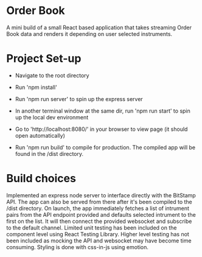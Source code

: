 # Order Book

A mini build of a small React based application that takes streaming Order Book data and renders it depending on user selected instruments.

# Project Set-up

- Navigate to the root directory
- Run 'npm install'
- Run 'npm run server' to spin up the express server
- In another terminal window at the same dir, run 'npm run start' to spin up the local dev environment
- Go to 'http://localhost:8080/' in your browser to view page (it should open automatically)

- Run 'npm run build' to compile for production. The compiled app will be found in the /dist directory.

# Build choices

Implemented an express node server to interface directly with the BitStamp API. The app can also be served from there after it's been compiled to the /dist directory.
On launch, the app immediately fetches a list of intrument pairs from the API endpoint provided and defaults selected intrument to the first on the list. It will then connect the provided websocket and subscribe to the default channel.
Limited unit testing has been included on the component level using React Testing Library. Higher level testing has not been included as mocking the API and websocket may have become time consuming.
Styling is done with css-in-js using emotion.
